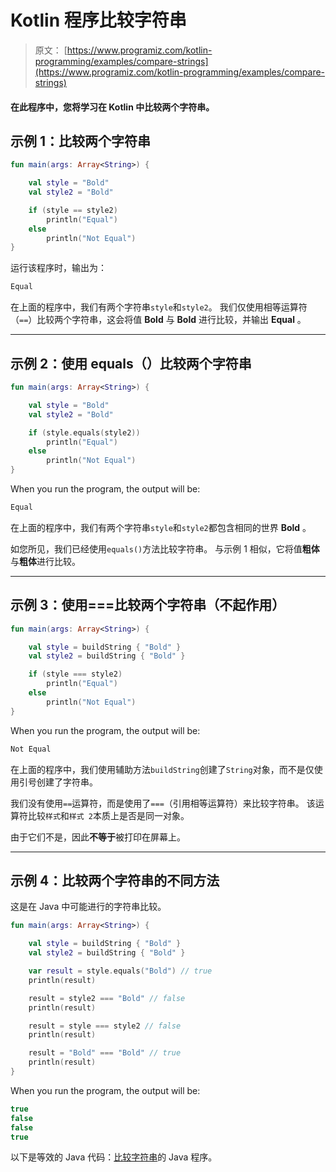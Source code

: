 # Kotlin 程序比较字符串

> 原文： [https://www.programiz.com/kotlin-programming/examples/compare-strings](https://www.programiz.com/kotlin-programming/examples/compare-strings)

#### 在此程序中，您将学习在 Kotlin 中比较两个字符串。

## 示例 1：比较两个字符串

```kt
fun main(args: Array<String>) {

    val style = "Bold"
    val style2 = "Bold"

    if (style == style2)
        println("Equal")
    else
        println("Not Equal")
}
```

运行该程序时，输出为：

```kt
Equal
```

在上面的程序中，我们有两个字符串`style`和`style2`。 我们仅使用相等运算符（`==`）比较两个字符串，这会将值 **Bold** 与 **Bold** 进行比较，并输出 **Equal** 。

* * *

## 示例 2：使用 equals（）比较两个字符串

```kt
fun main(args: Array<String>) {

    val style = "Bold"
    val style2 = "Bold"

    if (style.equals(style2))
        println("Equal")
    else
        println("Not Equal")
}
```

When you run the program, the output will be:

```kt
Equal
```

在上面的程序中，我们有两个字符串`style`和`style2`都包含相同的世界 **Bold** 。

如您所见，我们已经使用`equals()`方法比较字符串。 与示例 1 相似，它将值**粗体**与**粗体**进行比较。

* * *

## 示例 3：使用===比较两个字符串（不起作用）

```kt
fun main(args: Array<String>) {

    val style = buildString { "Bold" }
    val style2 = buildString { "Bold" }

    if (style === style2)
        println("Equal")
    else
        println("Not Equal")
}
```

When you run the program, the output will be:

```kt
Not Equal
```

在上面的程序中，我们使用辅助方法`buildString`创建了`String`对象，而不是仅使用引号创建了字符串。

我们没有使用`==`运算符，而是使用了`===`（引用相等运算符）来比较字符串。 该运算符比较`样式`和`样式 2`本质上是否是同一对象。

由于它们不是，因此**不等于**被打印在屏幕上。

* * *

## 示例 4：比较两个字符串的不同方法

这是在 Java 中可能进行的字符串比较。

```kt
fun main(args: Array<String>) {

    val style = buildString { "Bold" }
    val style2 = buildString { "Bold" }

    var result = style.equals("Bold") // true
    println(result)

    result = style2 === "Bold" // false
    println(result)

    result = style === style2 // false
    println(result)

    result = "Bold" === "Bold" // true
    println(result)
}
```

When you run the program, the output will be:

```kt
true
false
false
true
```

以下是等效的 Java 代码：[比较字符串](/java-programming/examples/compare-strings "Java Program to compare strings")的 Java 程序。